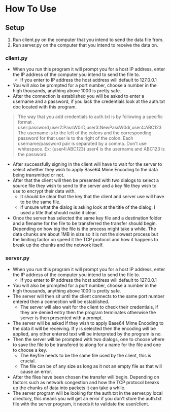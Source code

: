 # __How To Use__

## Setup

1. Run client.py on the computer that you intend to send the data file from.
2. Run server.py on the computer that you intend to receive the data on.

### client.py
  - When you run this program it will prompt you for a host IP address, enter
  the IP address of the computer you intend to send the file to.
    - If you enter to IP address the host address will default to 127.0.0.1
  - You will also be prompted for a port number, choose a number in the high
  thousands, anything above 1000 is pretty safe.
  - After the connection is established you will be asked to enter a username
  and a password, if you lack the credentials look at the auth.txt doc located
  with this program.
  > The way that you add credentials to auth.txt is by following a specific format
  . user:password,user2:PassW0rD,user3:NewPassW0dr,user4:ABC123
  The username is to the left of the colons and the corresponding password for
  that user is to the right of the colon. Each username/password pair is separated
  by a comma. Don't use whitespace. Ex: (user4:ABC123) user4 is the username and
  ABC123 is the password.

- After successfully signing in the client will have to wait for the server to
select whether they wish to apply Base64 Mime Encoding to the data being transmitted
or not.
- After that the client will then be presented with two dialogs to select a source
file they wish to send to the server and a key file they wish to use to encrypt their
data with.
  - It should be clear that the key that the client and server use will have to be
  the same file.
  - If unsure what the dialog is asking look at the title of the dialog, I used a
  title that should make it clear.
- Once the server has selected the same key file and a destination folder and a flename
for the file to be transferred the transfer should begin. Depending on how big the file
is the process might take a while. The data chunks are about 1MB in size so it is not
the slowest process but the limiting factor on speed it the TCP protocol and how it
happens to break up the chunks and the network itself.

### server.py
  - When you run this program it will prompt you for a host IP address, enter the IP address of the computer you intend to send the file to.
    - If you enter to IP address the host address will default to 127.0.0.1
  - You will also be prompted for a port number, choose a number in the high thousands, anything above 1000 is pretty safe.
  - The server will then sit until the client connects to the same port number entered
  then a connection will be established.
    - The server will also wait for the client to check their credentials, if they are
    denied entry then the program terminates otherwise the server is then presented with
    a prompt.
  - The server will be asked if they wish to apply Base64 Mime Encoding to the data
  it will be receiving. If y is selected then the encoding will be applied, any other
  entered text will be interpreted by the program is no.
  - Then the server will be prompted with two dialogs, one to choose where to save the
  file to be transfered to along for a name for the file and one to choose a key.
    - The Keyfile needs to be the same file used by the client, this is crucial.
    - The file can be of any size as long as it not an empty file as that will cause
    an error.
  - After the files have been chosen the transfer will begin. Depending on factors
  such as network congestion and how the TCP protocol breaks up the chunks of data
  into packets it can take a while.
  - The server program will be looking for the auth.txt in the server.py local
  directory, this means you will get an error if you don't store the auth.txt file
  with the server program, it needs it to validate the user/client.
